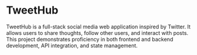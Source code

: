 # TweetHub
TweetHub is a full-stack social media web application inspired by Twitter. It allows users to share thoughts, follow other users, and interact with posts. This project demonstrates proficiency in both frontend and backend development, API integration, and state management.
